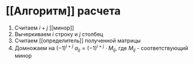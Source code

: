 # [[Алгоритм]] расчета
1. Считаем $i+j$ [[минор]]
2. Вычеркиваем $i$ строку и $j$ столбец
3. Считаем [[определитель]] полученной матрицы
4. Домножаем на $(-1)^{i+j}$
$a_{ij}=(-1)^{i+j} \cdot M_{ij}$, где $M_{ij}$ - соответствующий минор